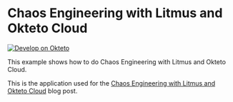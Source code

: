 # Chaos Engineering with Litmus and Okteto Cloud

[![Develop on Okteto](https://okteto.com/develop-okteto.svg)](https://cloud.okteto.com/deploy?repository=https://github.com/ishangupta-ds/litmus-on-okteto)

This example shows how to do Chaos Engineering with Litmus and Okteto Cloud.

This is the application used for the [Chaos Engineering with Litmus and Okteto Cloud](https://okteto.com/blog/chaos-engineering-with-litmus) blog post.
